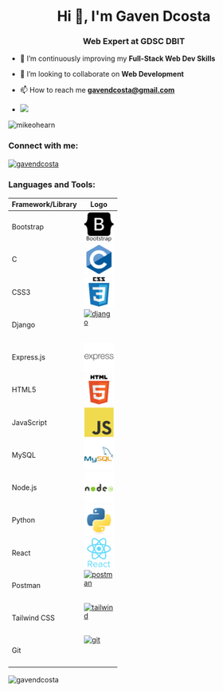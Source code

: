 <h1 align="center">Hi 👋, I'm Gaven Dcosta</h1>
<h3 align="center">Web Expert at GDSC DBIT</h3>

- 🌱 I’m continuously improving my **Full-Stack Web Dev Skills**

- 👯 I’m looking to collaborate on **Web Development**

- 📫 How to reach me **gavendcosta@gmail.com**
- ![](https://komarev.com/ghpvc/?username=TeddyGaven)
  


![mikeohearn](https://github.com/GavenDcosta/GavenDcosta/assets/112816730/fcfc5c5d-cd73-446c-88b9-d666cf46f84a)



<h3 align="left">Connect with me:</h3>
<p align="left">
<a href="https://www.linkedin.com/in/gaven-dcosta-b18165239/" target="blank"><img align="center" src="https://raw.githubusercontent.com/rahuldkjain/github-profile-readme-generator/master/src/images/icons/Social/linked-in-alt.svg" alt="gavendcosta" height="30" width="40" /></a>
</p>

<h3 align="left">Languages and Tools:</h3>

| Framework/Library | Logo                                                                                                 |
|-------------------|------------------------------------------------------------------------------------------------------|
| Bootstrap         | <a href="https://getbootstrap.com" target="_blank"><img src="https://raw.githubusercontent.com/devicons/devicon/master/icons/bootstrap/bootstrap-plain-wordmark.svg" alt="bootstrap" width="60" height="60" style="display: block; margin: 0 auto;"/></a>           |
| C                 | <a href="https://en.wikipedia.org/wiki/C_(programming_language)" target="_blank"><img src="https://raw.githubusercontent.com/devicons/devicon/master/icons/c/c-original.svg" alt="c" width="60" height="60" style="display: block; margin: 0 auto;"/></a>                               |
| CSS3              | <a href="https://www.w3.org/Style/CSS/Overview.en.html" target="_blank"><img src="https://raw.githubusercontent.com/devicons/devicon/master/icons/css3/css3-original-wordmark.svg" alt="css3" width="60" height="60" style="display: block; margin: 0 auto;"/></a>                 |
| Django            | <a href="https://www.djangoproject.com/" target="_blank"><img src="https://cdn.worldvectorlogo.com/logos/django.svg" alt="django" width="60" height="60" style="display: block; margin: 0 auto;"/></a>                                                                 |
| Express.js        | <a href="https://expressjs.com" target="_blank"><img src="https://raw.githubusercontent.com/devicons/devicon/master/icons/express/express-original-wordmark.svg" alt="express" width="60" height="60" style="display: block; margin: 0 auto;"/></a>   |
| HTML5             | <a href="https://developer.mozilla.org/en-US/docs/Web/HTML" target="_blank"><img src="https://raw.githubusercontent.com/devicons/devicon/master/icons/html5/html5-original-wordmark.svg" alt="html5" width="60" height="60" style="display: block; margin: 0 auto;"/></a>             |
| JavaScript       | <a href="https://developer.mozilla.org/en-US/docs/Web/JavaScript" target="_blank"><img src="https://raw.githubusercontent.com/devicons/devicon/master/icons/javascript/javascript-original.svg" alt="javascript" width="60" height="60" style="display: block; margin: 0 auto;"/></a>     |
| MySQL             | <a href="https://www.mysql.com/" target="_blank"><img src="https://raw.githubusercontent.com/devicons/devicon/master/icons/mysql/mysql-original-wordmark.svg" alt="mysql" width="60" height="60" style="display: block; margin: 0 auto;"/></a>             |
| Node.js          | <a href="https://nodejs.org" target="_blank"><img src="https://raw.githubusercontent.com/devicons/devicon/master/icons/nodejs/nodejs-original-wordmark.svg" alt="nodejs" width="60" height="60" style="display: block; margin: 0 auto;"/></a>       |
| Python           | <a href="https://www.python.org" target="_blank"><img src="https://raw.githubusercontent.com/devicons/devicon/master/icons/python/python-original.svg" alt="python" width="60" height="60" style="display: block; margin: 0 auto;"/></a>                 |
| React            | <a href="https://reactjs.org/" target="_blank"><img src="https://raw.githubusercontent.com/devicons/devicon/master/icons/react/react-original-wordmark.svg" alt="react" width="60" height="60" style="display: block; margin: 0 auto;"/></a>           |
| Postman          | <a href="https://www.postman.com/" target="_blank"><img src="https://www.vectorlogo.zone/logos/getpostman/getpostman-icon.svg" alt="postman" width="60" height="60" style="display: block; margin: 0 auto;"/></a>                                              |
| Tailwind CSS     | <a href="https://tailwindcss.com/" target="_blank"><img src="https://www.vectorlogo.zone/logos/tailwindcss/tailwindcss-icon.svg" alt="tailwind" width="60" height="60" style="display: block; margin: 0 auto;"/></a>                                           |
| Git              | <a href="https://git-scm.com/" target="_blank"><img src="https://www.vectorlogo.zone/logos/git-scm/git-scm-icon.svg" alt="git" width="60" height="60" style="display: block; margin: 0 auto;"/></a>                                                         |                  |
 
<p><img align="center" src="https://github-readme-streak-stats.herokuapp.com/?user=gavendcosta&" alt="gavendcosta" /></p>
